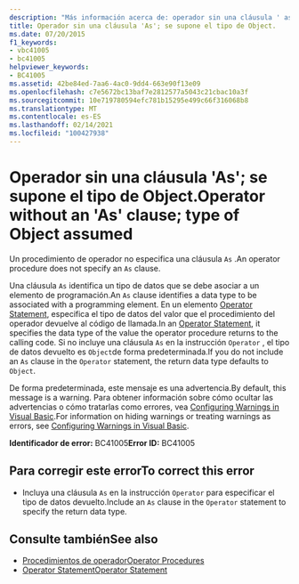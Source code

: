 ```yaml
---
description: "Más información acerca de: operador sin una cláusula ' as '; se supone el tipo de objeto"
title: Operador sin una cláusula 'As'; se supone el tipo de Object.
ms.date: 07/20/2015
f1_keywords:
- vbc41005
- bc41005
helpviewer_keywords:
- BC41005
ms.assetid: 42be84ed-7aa6-4ac0-9dd4-663e90f13e09
ms.openlocfilehash: c7e5672bc13baf7e2812577a5043c21cbac10a3f
ms.sourcegitcommit: 10e719780594efc781b15295e499c66f316068b8
ms.translationtype: MT
ms.contentlocale: es-ES
ms.lasthandoff: 02/14/2021
ms.locfileid: "100427938"
---
```

# <a name="operator-without-an-as-clause-type-of-object-assumed"></a><span data-ttu-id="5cb71-103">Operador sin una cláusula 'As'; se supone el tipo de Object.</span><span class="sxs-lookup"><span data-stu-id="5cb71-103">Operator without an 'As' clause; type of Object assumed</span></span>

<span data-ttu-id="5cb71-104">Un procedimiento de operador no especifica una cláusula `As` .</span><span class="sxs-lookup"><span data-stu-id="5cb71-104">An operator procedure does not specify an `As` clause.</span></span>  
  
 <span data-ttu-id="5cb71-105">Una cláusula `As` identifica un tipo de datos que se debe asociar a un elemento de programación.</span><span class="sxs-lookup"><span data-stu-id="5cb71-105">An `As` clause identifies a data type to be associated with a programming element.</span></span> <span data-ttu-id="5cb71-106">En un elemento [Operator Statement](../language-reference/statements/operator-statement.md), especifica el tipo de datos del valor que el procedimiento del operador devuelve al código de llamada.</span><span class="sxs-lookup"><span data-stu-id="5cb71-106">In an [Operator Statement](../language-reference/statements/operator-statement.md), it specifies the data type of the value the operator procedure returns to the calling code.</span></span> <span data-ttu-id="5cb71-107">Si no incluye una cláusula `As` en la instrucción `Operator` , el tipo de datos devuelto es `Object`de forma predeterminada.</span><span class="sxs-lookup"><span data-stu-id="5cb71-107">If you do not include an `As` clause in the `Operator` statement, the return data type defaults to `Object`.</span></span>  
  
 <span data-ttu-id="5cb71-108">De forma predeterminada, este mensaje es una advertencia.</span><span class="sxs-lookup"><span data-stu-id="5cb71-108">By default, this message is a warning.</span></span> <span data-ttu-id="5cb71-109">Para obtener información sobre cómo ocultar las advertencias o cómo tratarlas como errores, vea [Configuring Warnings in Visual Basic](/visualstudio/ide/configuring-warnings-in-visual-basic).</span><span class="sxs-lookup"><span data-stu-id="5cb71-109">For information on hiding warnings or treating warnings as errors, see [Configuring Warnings in Visual Basic](/visualstudio/ide/configuring-warnings-in-visual-basic).</span></span>  
  
 <span data-ttu-id="5cb71-110">**Identificador de error:** BC41005</span><span class="sxs-lookup"><span data-stu-id="5cb71-110">**Error ID:** BC41005</span></span>  
  
## <a name="to-correct-this-error"></a><span data-ttu-id="5cb71-111">Para corregir este error</span><span class="sxs-lookup"><span data-stu-id="5cb71-111">To correct this error</span></span>  
  
- <span data-ttu-id="5cb71-112">Incluya una cláusula `As` en la instrucción `Operator` para especificar el tipo de datos devuelto.</span><span class="sxs-lookup"><span data-stu-id="5cb71-112">Include an `As` clause in the `Operator` statement to specify the return data type.</span></span>  
  
## <a name="see-also"></a><span data-ttu-id="5cb71-113">Consulte también</span><span class="sxs-lookup"><span data-stu-id="5cb71-113">See also</span></span>

- [<span data-ttu-id="5cb71-114">Procedimientos de operador</span><span class="sxs-lookup"><span data-stu-id="5cb71-114">Operator Procedures</span></span>](../programming-guide/language-features/procedures/operator-procedures.md)
- [<span data-ttu-id="5cb71-115">Operator Statement</span><span class="sxs-lookup"><span data-stu-id="5cb71-115">Operator Statement</span></span>](../language-reference/statements/operator-statement.md)
